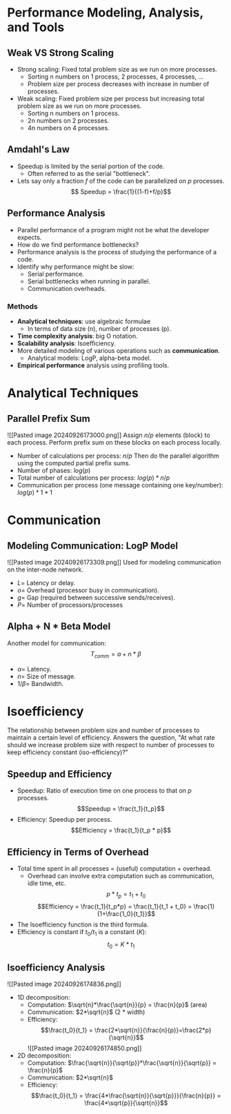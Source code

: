 # Performance Modeling, Analysis, and Tools

## Weak VS Strong Scaling
- Strong scaling: Fixed total problem size as we run on more processes.
	- Sorting n numbers on 1 process, 2 processes, 4 processes, ...
	- Problem size per process decreases with increase in number of processes.
- Weak scaling: Fixed problem size per process but increasing total problem size as we run on more processes.
	- Sorting n numbers on 1 process.
	- 2n numbers on 2 processes.
	- 4n numbers on 4 processes.
## Amdahl's Law
- Speedup is limited by the serial portion of the code.
	- Often referred to as the serial "bottleneck".
- Lets say only a fraction $f$ of the code can be parallelized on $p$ processes.
$$ Speedup = \frac{1}{(1-f)+f/p}$$
## Performance Analysis
- Parallel performance of a program might not be what the developer expects.
- How do we find performance bottlenecks?
- Performance analysis is the process of studying the performance of a code.
- Identify why performance might be slow:
	- Serial performance.
	- Serial bottlenecks when running in parallel.
	- Communication overheads.
### Methods
- **Analytical techniques**: use algebraic formulae
	- In terms of data size (n), number of processes (p).
- **Time complexity analysis**: big O notation.
- **Scalability analysis**: Isoefficiency.
- More detailed modeling of various operations such as **communication**.
	- Analytical models: LogP, alpha-beta model.
- **Empirical performance** analysis using profiling tools.

# Analytical Techniques
## Parallel Prefix Sum
![[Pasted image 20240926173000.png]]
Assign $n/p$ elements (block) to each process.
Perform prefix sum on these blocks on each process locally.
- Number of calculations per process: $n/p$
Then do the parallel algorithm using the computed partial prefix sums.
- Number of phases: $log(p)$
- Total number of calculations per process: $log(p)*n/p$
- Communication per process (one message containing one key/number): $log(p)*1*1$

# Communication
## Modeling Communication: LogP Model
![[Pasted image 20240926173309.png]]
Used for modeling communication on the inter-node network.
- $L =$ Latency or delay.
- $o =$ Overhead (processor busy in communication).
- $g =$ Gap (required between successive sends/receives).
- $P =$ Number of processors/processes
## Alpha + N * Beta Model
Another model for communication:
$$T_{comm} = a + n * \beta$$
- $\alpha =$ Latency.
- $n =$ Size of message.
- $1/\beta =$ Bandwidth.
# Isoefficiency
The relationship between problem size and number of processes to maintain a certain level of efficiency.
Answers the question, "At what rate should we increase problem size with respect to number of processes to keep efficiency constant (iso-efficiency)?"
## Speedup and Efficiency
- Speedup: Ratio of execution time on one process to that on $p$ processes.
$$Speedup = \frac{t_1}{t_p}$$
- Efficiency: Speedup per process.
$$Efficiency = \frac{t_1}{t_p * p}$$
## Efficiency in Terms of Overhead
- Total time spent in all processes = (useful) computation + overhead.
	- Overhead can involve extra computation such as communication, idle time, etc.
$$p * t_p = t_1 + t_0$$
$$Efficiency = \frac{t_1}{t_p*p} = \frac{t_1}{t_1 + t_0} = \frac{1}{1+\frac{1_0}{t_1}}$$
- The Isoefficiency function is the third formula.
- Efficiency is constant if $t_0/t_1$ is a constant ($K$):
$$t_0 = K * t_1$$
## Isoefficiency Analysis
![[Pasted image 20240926174836.png]]
- 1D decomposition:
	- Computation: $\sqrt{n}*\frac{\sqrt{n}}{p} = \frac{n}{p}$ (area)
	- Communication: $2*\sqrt{n}$ (2 * width)
	- Efficiency:$$\frac{t_0}{t_1} = \frac{2*\sqrt{n}}{\frac{n}{p}}=\frac{2*p}{\sqrt{n}}$$
![[Pasted image 20240926174850.png]]
- 2D decomposition:
	- Computation: $\frac{\sqrt{n}}{\sqrt{p}}*\frac{\sqrt{n}}{\sqrt{p}} = \frac{n}{p}$
	- Communication: $2*\sqrt{n}$
	- Efficiency: $$\frac{t_0}{t_1} = \frac{4*\frac{\sqrt{n}}{\sqrt{p}}}{\frac{n}{p}} = \frac{4*\sqrt{p}}{\sqrt{n}}$$
